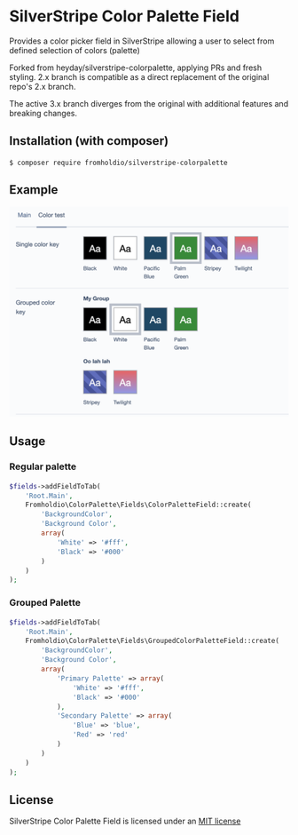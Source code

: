 # SilverStripe Color Palette Field

Provides a color picker field in SilverStripe allowing a user to select from defined selection of colors (palette)

Forked from heyday/silverstripe-colorpalette, applying PRs and fresh styling. 2.x branch is compatible as a direct replacement of the original repo's 2.x branch.

The active 3.x branch diverges from the original with additional features and breaking changes.

## Installation (with composer)

	$ composer require fromholdio/silverstripe-colorpalette

## Example

![Color Palette Example](resources/example_v3.png?raw=true)

## Usage

### Regular palette

```php
$fields->addFieldToTab(
	'Root.Main',
	Fromholdio\ColorPalette\Fields\ColorPaletteField::create(
		'BackgroundColor',
		'Background Color',
		array(
			'White' => '#fff',
			'Black' => '#000'
		)
	)
);
```

### Grouped Palette

```php
$fields->addFieldToTab(
	'Root.Main',
	Fromholdio\ColorPalette\Fields\GroupedColorPaletteField::create(
		'BackgroundColor',
		'Background Color',
		array(
			'Primary Palette' => array(
				'White' => '#fff',
				'Black' => '#000'
			),
			'Secondary Palette' => array(
				'Blue' => 'blue',
				'Red' => 'red'
			)
		)
	)
);
```

## License

SilverStripe Color Palette Field is licensed under an [MIT license](http://heyday.mit-license.org/)
